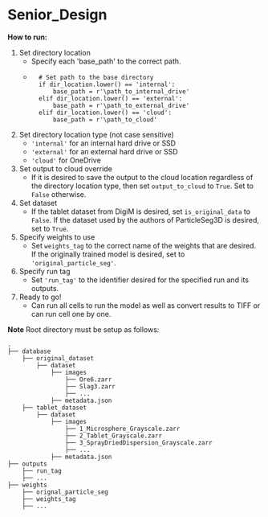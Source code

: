 # Senior_Design

**How to run:**
1. Set directory location
    - Specify each 'base_path' to the correct path.
    - ```
        # Set path to the base directory
        if dir_location.lower() == 'internal':
            base_path = r'\path_to_internal_drive'
        elif dir_location.lower() == 'external':
            base_path = r'\path_to_external_drive'
        elif dir_location.lower() == 'cloud':
            base_path = r'\path_to_cloud'
2. Set directory location type (not case sensitive)
    - `'internal'` for an internal hard drive or SSD
    - `'external'` for an external hard drive or SSD
    - `'cloud'` for OneDrive
3. Set output to cloud override
    - If it is desired to save the output to the cloud location regardless of the directory location type, then set `output_to_cloud` to `True`. Set to `False` otherwise.
4. Set dataset
    - If the tablet dataset from DigiM is desired, set `is_original_data` to `False`. If the dataset used by the authors of ParticleSeg3D is desired, set to `True`.
5. Specify weights to use
    - Set `weights_tag` to the correct name of the weights that are desired. If the originally trained model is desired, set to `'original_particle_seg'`.
6. Specify run tag
    - Set `'run_tag'` to the identifier desired for the specified run and its outputs.
7. Ready to go!
    - Can run all cells to run the model as well as convert results to TIFF or can run cell one by one.

**Note**
Root directory must be setup as follows:
```
.
├── database
    ├── original_dataset
        ├── dataset
            ├── images
                ├── Ore6.zarr
                ├── Slag3.zarr
                ├── ...
            ├── metadata.json
    ├── tablet_dataset
        ├── dataset
            ├── images
                ├── 1_Microsphere_Grayscale.zarr
                ├── 2_Tablet_Grayscale.zarr
                ├── 3_SprayDriedDispersion_Grayscale.zarr
                ├── ...
            ├── metadata.json
├── outputs
    ├── run_tag
    ├── ...
├── weights
    ├── orignal_particle_seg
    ├── weights_tag
    ├── ...